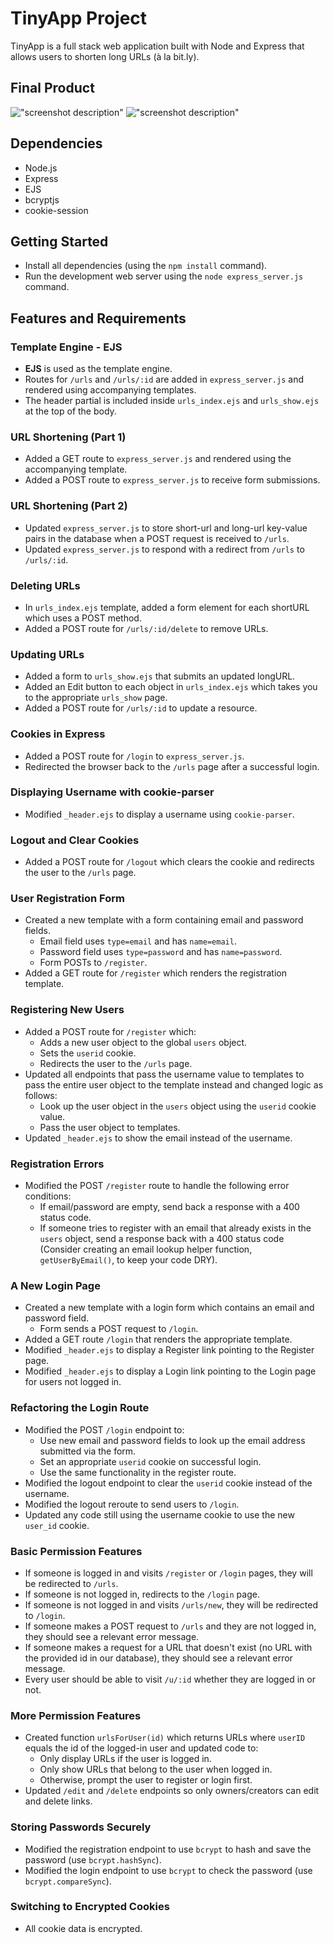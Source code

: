 # TinyApp Project

TinyApp is a full stack web application built with Node and Express that allows users to shorten long URLs (à la
bit.ly).

## Final Product

!["screenshot description"](#)
!["screenshot description"](#)

## Dependencies

- Node.js
- Express
- EJS
- bcryptjs
- cookie-session

## Getting Started

- Install all dependencies (using the `npm install` command).
- Run the development web server using the `node express_server.js` command.

## Features and Requirements

### Template Engine - EJS

- **EJS** is used as the template engine.
- Routes for `/urls` and `/urls/:id` are added in `express_server.js` and rendered using accompanying templates.
- The header partial is included inside `urls_index.ejs` and `urls_show.ejs` at the top of the body.

### URL Shortening (Part 1)

- Added a GET route to `express_server.js` and rendered using the accompanying template.
- Added a POST route to `express_server.js` to receive form submissions.

### URL Shortening (Part 2)

- Updated `express_server.js` to store short-url and long-url key-value pairs in the database when a POST request is
  received to `/urls`.
- Updated `express_server.js` to respond with a redirect from `/urls` to `/urls/:id`.

### Deleting URLs

- In `urls_index.ejs` template, added a form element for each shortURL which uses a POST method.
- Added a POST route for `/urls/:id/delete` to remove URLs.

### Updating URLs

- Added a form to `urls_show.ejs` that submits an updated longURL.
- Added an Edit button to each object in `urls_index.ejs` which takes you to the appropriate `urls_show` page.
- Added a POST route for `/urls/:id` to update a resource.

### Cookies in Express

- Added a POST route for `/login` to `express_server.js`.
- Redirected the browser back to the `/urls` page after a successful login.

### Displaying Username with cookie-parser

- Modified `_header.ejs` to display a username using `cookie-parser`.

### Logout and Clear Cookies

- Added a POST route for `/logout` which clears the cookie and redirects the user to the `/urls` page.

### User Registration Form

- Created a new template with a form containing email and password fields.
    - Email field uses `type=email` and has `name=email`.
    - Password field uses `type=password` and has `name=password`.
    - Form POSTs to `/register`.
- Added a GET route for `/register` which renders the registration template.

### Registering New Users

- Added a POST route for `/register` which:
    - Adds a new user object to the global `users` object.
    - Sets the `userid` cookie.
    - Redirects the user to the `/urls` page.
- Updated all endpoints that pass the username value to templates to pass the entire user object to the template instead
  and changed logic as follows:
    - Look up the user object in the `users` object using the `userid` cookie value.
    - Pass the user object to templates.
- Updated `_header.ejs` to show the email instead of the username.

### Registration Errors

- Modified the POST `/register` route to handle the following error conditions:
    - If email/password are empty, send back a response with a 400 status code.
    - If someone tries to register with an email that already exists in the `users` object, send a response back with a
      400 status code (Consider creating an email lookup helper function, `getUserByEmail()`, to keep your code DRY).

### A New Login Page

- Created a new template with a login form which contains an email and password field.
    - Form sends a POST request to `/login`.
- Added a GET route `/login` that renders the appropriate template.
- Modified `_header.ejs` to display a Register link pointing to the Register page.
- Modified `_header.ejs` to display a Login link pointing to the Login page for users not logged in.

### Refactoring the Login Route

- Modified the POST `/login` endpoint to:
    - Use new email and password fields to look up the email address submitted via the form.
    - Set an appropriate `userid` cookie on successful login.
    - Use the same functionality in the register route.
- Modified the logout endpoint to clear the `userid` cookie instead of the username.
- Modified the logout reroute to send users to `/login`.
- Updated any code still using the username cookie to use the new `user_id` cookie.

### Basic Permission Features

- If someone is logged in and visits `/register` or `/login` pages, they will be redirected to `/urls`.
- If someone is not logged in, redirects to the `/login` page.
- If someone is not logged in and visits `/urls/new`, they will be redirected to `/login`.
- If someone makes a POST request to `/urls` and they are not logged in, they should see a relevant error message.
- If someone makes a request for a URL that doesn't exist (no URL with the provided id in our database), they should see
  a relevant error message.
- Every user should be able to visit `/u/:id` whether they are logged in or not.

### More Permission Features

- Created function `urlsForUser(id)` which returns URLs where `userID` equals the id of the logged-in user and updated
  code to:
    - Only display URLs if the user is logged in.
    - Only show URLs that belong to the user when logged in.
    - Otherwise, prompt the user to register or login first.
- Updated `/edit` and `/delete` endpoints so only owners/creators can edit and delete links.

### Storing Passwords Securely

- Modified the registration endpoint to use `bcrypt` to hash and save the password (use `bcrypt.hashSync`).
- Modified the login endpoint to use `bcrypt` to check the password (use `bcrypt.compareSync`).

### Switching to Encrypted Cookies

- All cookie data is encrypted.